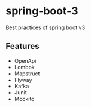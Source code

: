 # spring-boot-3

Best practices of spring boot v3 

##  Features
- OpenApi
- Lombok
- Mapstruct
- Flyway
- Kafka
- Junit
- Mockito
